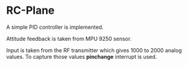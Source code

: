 # RC-Plane

A simple PID controller is implemented.

Attitude feedback is taken from MPU 9250 sensor.

Input is taken from the RF transmitter which gives 1000 to 2000 analog values. To capture those values **pinchange** interrupt is used.
